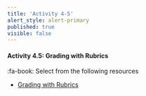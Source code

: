 ```yaml
---
title: 'Activity 4-5'
alert_style: alert-primary
published: true
visible: false
---
```




#### Activity 4.5: Grading with Rubrics

:fa-book: Select from the following resources


-   [Grading with Rubrics](https://teaching.uwo.ca/teaching/assessing/grading-rubrics.html)

